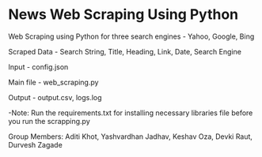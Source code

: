 # News Web Scraping Using Python

Web Scraping using Python for three search engines - Yahoo, Google, Bing

Scraped Data - Search String, Title, Heading, Link, Date, Search Engine

Input - config.json

Main file - web_scraping.py

Output - output.csv, logs.log

-Note: Run the requirements.txt for installing necessary libraries file before you run the scrapping.py

Group Members: Aditi Khot, Yashvardhan Jadhav, Keshav Oza, Devki Raut, Durvesh Zagade
